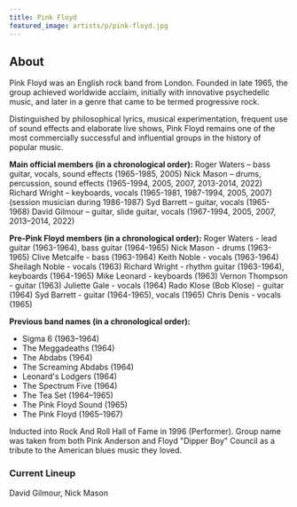 ```yaml
---
title: Pink Floyd
featured_image: artists/p/pink-floyd.jpg
---
```

## About

Pink Floyd was an English rock band from London. Founded in late 1965, the group achieved worldwide acclaim, initially with innovative psychedelic music, and later in a genre that came to be termed progressive rock.

Distinguished by philosophical lyrics, musical experimentation, frequent use of sound effects and elaborate live shows, Pink Floyd remains one of the most commercially successful and influential groups in the history of popular music.

**Main official members (in a chronological order):**
Roger Waters – bass guitar, vocals, sound effects (1965-1985, 2005)
Nick Mason – drums, percussion, sound effects (1965-1994, 2005, 2007, 2013-2014, 2022)
Richard Wright – keyboards, vocals (1965-1981, 1987-1994, 2005, 2007) (session musician during 1986-1987)
Syd Barrett – guitar, vocals (1965-1968)
David Gilmour – guitar, slide guitar, vocals (1967-1994, 2005, 2007, 2013–2014, 2022)

**Pre-Pink Floyd members (in a chronological order):**
Roger Waters - lead guitar (1963-1964), bass guitar (1964-1965)
Nick Mason - drums (1963-1965)
Clive Metcalfe - bass (1963-1964)
Keith Noble - vocals (1963-1964)
Sheilagh Noble - vocals (1963)
Richard Wright - rhythm guitar (1963-1964), keyboards (1964-1965)
Mike Leonard - keyboards (1963)
Vernon Thompson - guitar (1963)
Juliette Gale - vocals (1964)
Rado Klose (Bob Klose) - guitar (1964)
Syd Barrett - guitar (1964-1965), vocals (1965)
Chris Denis - vocals (1965)

**Previous band names (in a chronological order):**
* Sigma 6 (1963–1964)
* The Meggadeaths (1964)
* The Abdabs (1964)
* The Screaming Abdabs (1964)
* Leonard's Lodgers (1964)
* The Spectrum Five (1964)
* The Tea Set (1964–1965)
* The Pink Floyd Sound (1965)
* The Pink Floyd (1965–1967)

Inducted into Rock And Roll Hall of Fame in 1996 (Performer).
Group name was taken from both Pink Anderson and Floyd "Dipper Boy" Council as a tribute to the American blues music they loved.

### Current Lineup

David Gilmour, Nick Mason


